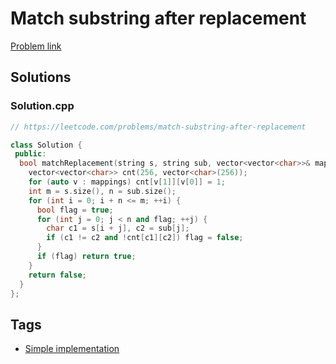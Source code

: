# Match substring after replacement

[Problem link](https://leetcode.com/problems/match-substring-after-replacement)

## Solutions


### Solution.cpp
```cpp
// https://leetcode.com/problems/match-substring-after-replacement

class Solution {
 public:
  bool matchReplacement(string s, string sub, vector<vector<char>>& mappings) {
    vector<vector<char>> cnt(256, vector<char>(256));
    for (auto v : mappings) cnt[v[1]][v[0]] = 1;
    int m = s.size(), n = sub.size();
    for (int i = 0; i + n <= m; ++i) {
      bool flag = true;
      for (int j = 0; j < n and flag; ++j) {
        char c1 = s[i + j], c2 = sub[j];
        if (c1 != c2 and !cnt[c1][c2]) flag = false;
      }
      if (flag) return true;
    }
    return false;
  }
};
```
## Tags

* [Simple implementation](/README.md#Simple_implementation)
